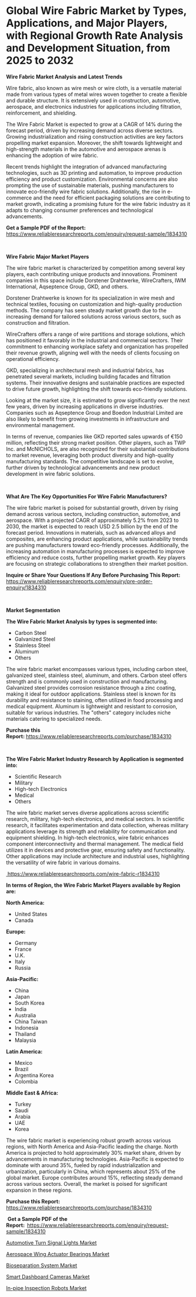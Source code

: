 <p><h1>Global Wire Fabric Market by Types, Applications, and Major Players, with Regional Growth Rate Analysis and Development Situation, from 2025 to 2032</h1></p><p><strong>Wire Fabric Market Analysis and Latest Trends</strong></p>
<p><p>Wire fabric, also known as wire mesh or wire cloth, is a versatile material made from various types of metal wires woven together to create a flexible and durable structure. It is extensively used in construction, automotive, aerospace, and electronics industries for applications including filtration, reinforcement, and shielding.</p><p>The Wire Fabric Market is expected to grow at a CAGR of 14% during the forecast period, driven by increasing demand across diverse sectors. Growing industrialization and rising construction activities are key factors propelling market expansion. Moreover, the shift towards lightweight and high-strength materials in the automotive and aerospace arenas is enhancing the adoption of wire fabric.</p><p>Recent trends highlight the integration of advanced manufacturing technologies, such as 3D printing and automation, to improve production efficiency and product customization. Environmental concerns are also prompting the use of sustainable materials, pushing manufacturers to innovate eco-friendly wire fabric solutions. Additionally, the rise in e-commerce and the need for efficient packaging solutions are contributing to market growth, indicating a promising future for the wire fabric industry as it adapts to changing consumer preferences and technological advancements.</p></p>
<p><strong>Get a Sample PDF of the Report:&nbsp;</strong> <a href="https://www.reliableresearchreports.com/enquiry/request-sample/1834310?utm_campaign=32&utm_medium=2&utm_source=Github&utm_content=ia&utm_term=30012025&utm_id=wire-fabric">https://www.reliableresearchreports.com/enquiry/request-sample/1834310</a></p>
<p>&nbsp;</p>
<p><strong>Wire Fabric Major Market Players</strong></p>
<p><p>The wire fabric market is characterized by competition among several key players, each contributing unique products and innovations. Prominent companies in this space include Dorstener Drahtwerke, WireCrafters, IWM International, Aqseptence Group, GKD, and others. </p><p>Dorstener Drahtwerke is known for its specialization in wire mesh and technical textiles, focusing on customization and high-quality production methods. The company has seen steady market growth due to the increasing demand for tailored solutions across various sectors, such as construction and filtration.</p><p>WireCrafters offers a range of wire partitions and storage solutions, which has positioned it favorably in the industrial and commercial sectors. Their commitment to enhancing workplace safety and organization has propelled their revenue growth, aligning well with the needs of clients focusing on operational efficiency.</p><p>GKD, specializing in architectural mesh and industrial fabrics, has penetrated several markets, including building facades and filtration systems. Their innovative designs and sustainable practices are expected to drive future growth, highlighting the shift towards eco-friendly solutions.</p><p>Looking at the market size, it is estimated to grow significantly over the next few years, driven by increasing applications in diverse industries. Companies such as Aqseptence Group and Boedon Industrial Limited are also likely to benefit from growing investments in infrastructure and environmental management.</p><p>In terms of revenue, companies like GKD reported sales upwards of €150 million, reflecting their strong market position. Other players, such as TWP Inc. and McNICHOLS, are also recognized for their substantial contributions to market revenue, leveraging both product diversity and high-quality manufacturing standards. The competitive landscape is set to evolve, further driven by technological advancements and new product development in wire fabric solutions.</p></p>
<p>&nbsp;</p>
<p><strong>What Are The Key Opportunities For Wire Fabric Manufacturers?</strong></p>
<p><p>The wire fabric market is poised for substantial growth, driven by rising demand across various sectors, including construction, automotive, and aerospace. With a projected CAGR of approximately 5.2% from 2023 to 2030, the market is expected to reach USD 2.5 billion by the end of the forecast period. Innovations in materials, such as advanced alloys and composites, are enhancing product applications, while sustainability trends are pushing manufacturers toward eco-friendly processes. Additionally, the increasing automation in manufacturing processes is expected to improve efficiency and reduce costs, further propelling market growth. Key players are focusing on strategic collaborations to strengthen their market position.</p></p>
<p><strong>Inquire or Share Your Questions If Any Before Purchasing This Report:</strong> <a href="https://www.reliableresearchreports.com/enquiry/pre-order-enquiry/1834310?utm_campaign=32&utm_medium=2&utm_source=Github&utm_content=ia&utm_term=30012025&utm_id=wire-fabric">https://www.reliableresearchreports.com/enquiry/pre-order-enquiry/1834310</a></p>
<p>&nbsp;</p>
<p><strong>Market Segmentation</strong></p>
<p><strong>The Wire Fabric Market Analysis by types is segmented into:</strong></p>
<p><ul><li>Carbon Steel</li><li>Galvanized Steel</li><li>Stainless Steel</li><li>Aluminum</li><li>Others</li></ul></p>
<p><p>The wire fabric market encompasses various types, including carbon steel, galvanized steel, stainless steel, aluminum, and others. Carbon steel offers strength and is commonly used in construction and manufacturing. Galvanized steel provides corrosion resistance through a zinc coating, making it ideal for outdoor applications. Stainless steel is known for its durability and resistance to staining, often utilized in food processing and medical equipment. Aluminum is lightweight and resistant to corrosion, suitable for various industries. The "others" category includes niche materials catering to specialized needs.</p></p>
<p><strong>Purchase this Report:&nbsp;</strong><a href="https://www.reliableresearchreports.com/purchase/1834310?utm_campaign=32&utm_medium=2&utm_source=Github&utm_content=ia&utm_term=30012025&utm_id=wire-fabric">https://www.reliableresearchreports.com/purchase/1834310</a></p>
<p>&nbsp;</p>
<p><strong>The Wire Fabric Market Industry Research by Application is segmented into:</strong></p>
<p><ul><li>Scientific Research</li><li>Military</li><li>High-tech Electronics</li><li>Medical</li><li>Others</li></ul></p>
<p><p>The wire fabric market serves diverse applications across scientific research, military, high-tech electronics, and medical sectors. In scientific research, it facilitates experimentation and data collection, whereas military applications leverage its strength and reliability for communication and equipment shielding. In high-tech electronics, wire fabric enhances component interconnectivity and thermal management. The medical field utilizes it in devices and protective gear, ensuring safety and functionality. Other applications may include architecture and industrial uses, highlighting the versatility of wire fabric in various domains.</p></p>
<p><a href="https://www.reliableresearchreports.com/wire-fabric-r1834310?utm_campaign=32&utm_medium=2&utm_source=Github&utm_content=ia&utm_term=30012025&utm_id=wire-fabric">&nbsp;https://www.reliableresearchreports.com/wire-fabric-r1834310</a></p>
<p><strong>In terms of Region, the Wire Fabric Market Players available by Region are:</strong></p>
<p>
    <p> <strong> North America: </strong>
        <ul>
            <li>United States</li>
            <li>Canada</li>
        </ul>
        </p> 
    <p> <strong> Europe: </strong>
        <ul>
            <li>Germany</li>
            <li>France</li>
            <li>U.K.</li>
            <li>Italy</li>
            <li>Russia</li>
        </ul>
        </p> 
    <p> <strong> Asia-Pacific: </strong>
        <ul>
            <li>China</li>
            <li>Japan</li>
            <li>South Korea</li>
            <li>India</li>
            <li>Australia</li>
            <li>China Taiwan</li>
            <li>Indonesia</li>
            <li>Thailand</li>
            <li>Malaysia</li>
        </ul>
        </p> 
    <p> <strong> Latin America: </strong>
        <ul>
            <li>Mexico</li>
            <li>Brazil</li>
            <li>Argentina Korea</li>
            <li>Colombia</li>
        </ul>
        </p> 
    <p> <strong> Middle East & Africa: </strong>
        <ul>
            <li>Turkey</li>
            <li>Saudi</li>
            <li>Arabia</li>
            <li>UAE</li>
            <li>Korea</li>
        </ul>
    </p>
    </p>
<p><p>The wire fabric market is experiencing robust growth across various regions, with North America and Asia-Pacific leading the charge. North America is projected to hold approximately 30% market share, driven by advancements in manufacturing technologies. Asia-Pacific is expected to dominate with around 35%, fueled by rapid industrialization and urbanization, particularly in China, which represents about 25% of the global market. Europe contributes around 15%, reflecting steady demand across various sectors. Overall, the market is poised for significant expansion in these regions.</p></p>
<p><strong>Purchase this Report: </strong><a href="https://www.reliableresearchreports.com/purchase/1834310?utm_campaign=32&utm_medium=2&utm_source=Github&utm_content=ia&utm_term=30012025&utm_id=wire-fabric">https://www.reliableresearchreports.com/purchase/1834310</a></p>
<p>&nbsp;<strong>Get a Sample PDF of the Report:&nbsp;&nbsp;</strong><a href="https://www.reliableresearchreports.com/enquiry/request-sample/1834310?utm_campaign=32&utm_medium=2&utm_source=Github&utm_content=ia&utm_term=30012025&utm_id=wire-fabric">https://www.reliableresearchreports.com/enquiry/request-sample/1834310</a></p>
<p><strong></strong></p>
<p><p><a href="https://www.linkedin.com/pulse/exploring-automotive-turn-signal-lights-market-size-lemfc?utm_campaign=32&utm_medium=2&utm_source=Github&utm_content=ia&utm_term=30012025&utm_id=wire-fabric">Automotive Turn Signal Lights Market</a></p><p><a href="https://github.com/JakirUddin511/Market-Research-Report-List-1/blob/main/aerospace-wing-actuator-bearings-market.md?utm_campaign=32&utm_medium=2&utm_source=Github&utm_content=ia&utm_term=30012025&utm_id=wire-fabric">Aerospace Wing Actuator Bearings Market</a></p><p><a href="https://www.linkedin.com/pulse/strategic-insights-bioseparation-system-market-stakeholder-dqw3f?utm_campaign=32&utm_medium=2&utm_source=Github&utm_content=ia&utm_term=30012025&utm_id=wire-fabric">Bioseparation System Market</a></p><p><a href="https://github.com/GenaGaines34/Market-Research-Report-List-1/blob/main/smart-dashboard-cameras-market.md?utm_campaign=32&utm_medium=2&utm_source=Github&utm_content=ia&utm_term=30012025&utm_id=wire-fabric">Smart Dashboard Cameras Market</a></p><p><a href="https://www.linkedin.com/pulse/comprehensive-study-in-pipe-inspection-robots-market-projected-yyrzf?utm_campaign=32&utm_medium=2&utm_source=Github&utm_content=ia&utm_term=30012025&utm_id=wire-fabric">In-pipe Inspection Robots Market</a></p></p>